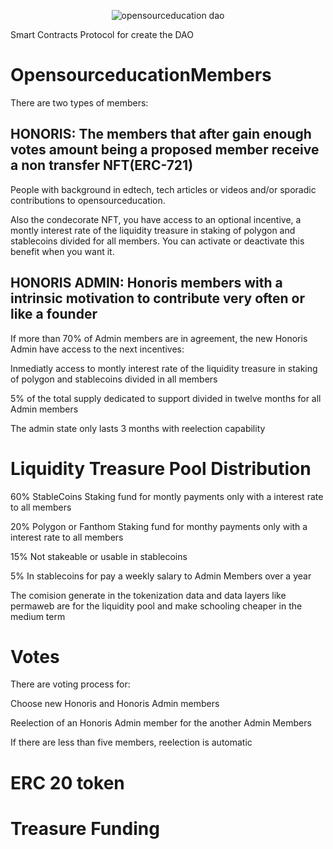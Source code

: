 <p align="center">
  <img src="https://avatars.githubusercontent.com/u/44916598?s=96&v=4" alt="opensourceducation dao"/>
  <p>Smart Contracts Protocol for create the DAO</p>
</p>



# OpensourceducationMembers

There are two types of members: 


## HONORIS: The members that after gain enough votes amount being a proposed member receive a non transfer NFT(ERC-721)

People with background in edtech, tech articles or videos and/or sporadic contributions to opensourceducation.

Also the condecorate NFT, you have access to an optional incentive, a montly interest rate of the liquidity treasure in staking of polygon and stablecoins divided for all members. You can activate or deactivate this benefit when you want it.

## HONORIS ADMIN: Honoris members with a intrinsic motivation to contribute very often or like a founder

If more than 70% of Admin members are in agreement, the new Honoris Admin have access to the next incentives:

Inmediatly access to montly interest rate of the liquidity treasure in staking of polygon and stablecoins divided in all members

5% of the total supply dedicated to support divided in twelve months for all Admin members

The admin state only lasts 3 months with reelection capability

# Liquidity Treasure Pool Distribution
60% StableCoins Staking fund for montly payments only with a interest rate to all members

20% Polygon or Fanthom Staking fund for monthy payments only with a interest rate to all members

15% Not stakeable or usable in stablecoins

5% In stablecoins for pay a weekly salary to Admin Members over a year

The comision generate in the tokenization data and data layers like permaweb are for the liquidity pool and make schooling cheaper in the medium term


# Votes
There are voting process for:

Choose new Honoris and Honoris Admin members

Reelection of an Honoris Admin member for the another Admin Members

If there are less than five members, reelection is automatic


# ERC 20 token


# Treasure Funding


